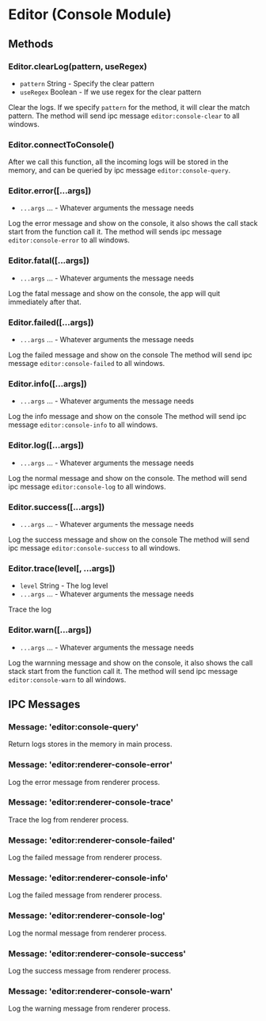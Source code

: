 # Editor (Console Module)

## Methods

### Editor.clearLog(pattern, useRegex)

 - `pattern` String - Specify the clear pattern
 - `useRegex` Boolean - If we use regex for the clear pattern

Clear the logs. If we specify `pattern` for the method, it will clear the match pattern.
The method will send ipc message `editor:console-clear` to all windows.

### Editor.connectToConsole()

After we call this function, all the incoming logs will be stored in the memory, and can be queried by ipc message `editor:console-query`.

### Editor.error([...args])

 - `...args` ... - Whatever arguments the message needs

Log the error message and show on the console, it also shows the call stack start from the function call it.
The method will sends ipc message `editor:console-error` to all windows.

### Editor.fatal([...args])

 - `...args` ... - Whatever arguments the message needs

Log the fatal message and show on the console, the app will quit immediately after that.

### Editor.failed([...args])

 - `...args` ... - Whatever arguments the message needs

Log the failed message and show on the console
The method will send ipc message `editor:console-failed` to all windows.

### Editor.info([...args])

 - `...args` ... - Whatever arguments the message needs

Log the info message and show on the console
The method will send ipc message `editor:console-info` to all windows.

### Editor.log([...args])

 - `...args` ... - Whatever arguments the message needs

Log the normal message and show on the console.
The method will send ipc message `editor:console-log` to all windows.

### Editor.success([...args])

 - `...args` ... - Whatever arguments the message needs

Log the success message and show on the console
The method will send ipc message `editor:console-success` to all windows.

### Editor.trace(level[, ...args])

 - `level` String - The log level
 - `...args` ... - Whatever arguments the message needs

Trace the log

### Editor.warn([...args])

 - `...args` ... - Whatever arguments the message needs

Log the warnning message and show on the console, it also shows the call stack start from the function call it.
The method will send ipc message `editor:console-warn` to all windows.

## IPC Messages

### Message: 'editor:console-query'

Return logs stores in the memory in main process.

### Message: 'editor:renderer-console-error'

Log the error message from renderer process.

### Message: 'editor:renderer-console-trace'

Trace the log from renderer process.

### Message: 'editor:renderer-console-failed'

Log the failed message from renderer process.

### Message: 'editor:renderer-console-info'

Log the failed message from renderer process.

### Message: 'editor:renderer-console-log'

Log the normal message from renderer process.

### Message: 'editor:renderer-console-success'

Log the success message from renderer process.

### Message: 'editor:renderer-console-warn'

Log the warning message from renderer process.
